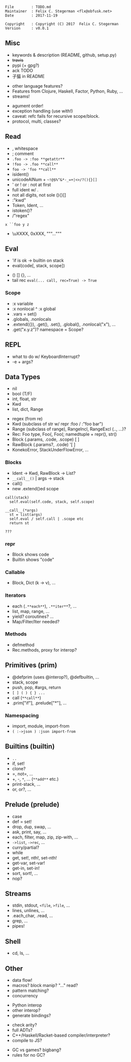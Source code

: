 <!-- {{{1 -->

    File        : TODO.md
    Maintainer  : Felix C. Stegerman <flx@obfusk.net>
    Date        : 2017-11-19

    Copyright   : Copyright (C) 2017  Felix C. Stegerman
    Version     : v0.0.1

<!-- }}}1 -->

## Misc

* keywords & description (README, github, setup.py)
* ~~travis~~
* pypi (+ gpg?)
* ack TODO
* 子猫 in README

<!-- -->

* other language features?
* Features from Clojure, Haskell, Factor, Python, Ruby, ...
* streams!

<!-- -->

* agument order!
* exception handling (use with!)
* caveat: refc fails for recursive scope/block.
* protocol, multi, classes?

## Read

* , whitespace
* ; comment
* `.foo -> :foo **getattr**`
* `!foo -> .foo **call**`
* `foo -> 'foo **call**`
* isident()
* unicodeAlNum + ` ~!@$%^&*-_=+|<>/?(){}[] `
* ' or ! or : not at first
* full ident w/ .
* not all digits, not sole (){}[]
* :"kwd"
* Token, Ident, ...
* istoken()?
* /"regex"

```
x ``foo y z
```

* \uXXXX, 0xXXX, """..."""

## Eval

* 'if is ok -> builtin on stack
* eval(code[, stack, scope])

<!-- -->

* () [] {}, ...
* tail rec `eval(... call, rec=True) -> True`

### Scope

* :x variable
* :x nonlocal ^ :x global
* .vars = set()
* .globals, .nonlocals
* .extend({}), .get(), .set(), .global(), .nonlocal("x"), ...
* .get("x.y.z")? namespace = Scope?

## REPL

* what to do w/ KeyboardInterrupt?
* -e + args?

## Data Types

* nil
* bool (T/F)
* int, float, str
* Kwd
* list, dict, Range

<!-- -->

* regex (from re)
* Kwd (subclass of str w/ repr :foo / :"foo bar")
* Range (subclass of range), RangeIncl, RangeExcl (.., ...)?
* Rec: Foo type, Foo{, Foo(; namedtuple + repr(), str()
* Block (.params, .code, .scope) [ ]
* RawBlock (.params?, .code) '[ ]
* KonekoError, StackUnderFlowError, ...

### Blocks

* Ident -> Kwd, RawBlock -> List?
* `__call__()` | args -> stack
* call()
* new .extend()ed scope

```
call(stack)
  self.eval(self.code, stack, self.scope)

__call__(*args)
  st = list(args)
  self.eval / self.call | .scope etc
  return st

???
```

### __repr__

* Block shows code
* Builtin shows "code"

### Callable

* Block, Dict (k -> v), ...

### Iterators

* each (`.**each**`), `.**iter**`?, ...
* list, map, range, ...
* yield? coroutines? ...
* Map/Filter/Iter needed?

### Methods

* defmethod
* Rec.methods, proxy for interop?

## Primitives (**prim**)

* @defprim (uses @interop?), @defbuiltin, ...
* stack, scope
* push, pop, #args, return
* `[ ] ( ) { } ...`
* call (`**call**`)
* .prim["if"], .prelude["*"], ...

### Namespacing

* import, module, import-from
* `( :->json ) :json import-from`

## Builtins (**builtin**)

* `..`
* if, set!
* clone?
* =, not=, ...
* +, -, `*`, ... (`**add**` etc.)
* print-stack, ...
* or, or?, ...

## Prelude (**prelude**)

* case
* def = set!
* drop, dup, swap, ...
* ask, print, say, ...
* each, filter, map, zip, zip-with, ...
* `->list`, `->rec`, ...
* curry/partial?
* while
* get, set!, nth!, set-nth!
* get-var, set-var!
* get-in, set-in!
* sort, sort!, ...
* nop?

## Streams

* stdin, stdout, `<file`, `>file`, ...
* lines, unlines, ...
* .each_char, .read, ...
* grep, ...
* pipes!

## Shell

* cd, ls, ...

## Other

* data flow!
* macros? block manip? "..." read?
* pattern matching?
* concurrency

<!-- -->

* Python interop
* other interop?
* generate bindings?

<!-- -->

* check arity?
* full ADTs?
* C++/Haskell/Racket-based compiler/interpreter?
* compile to JS?

<!-- -->

* GC vs games? bigbang?
* rules for no GC?

<!-- vim: set tw=70 sw=2 sts=2 et fdm=marker : -->

